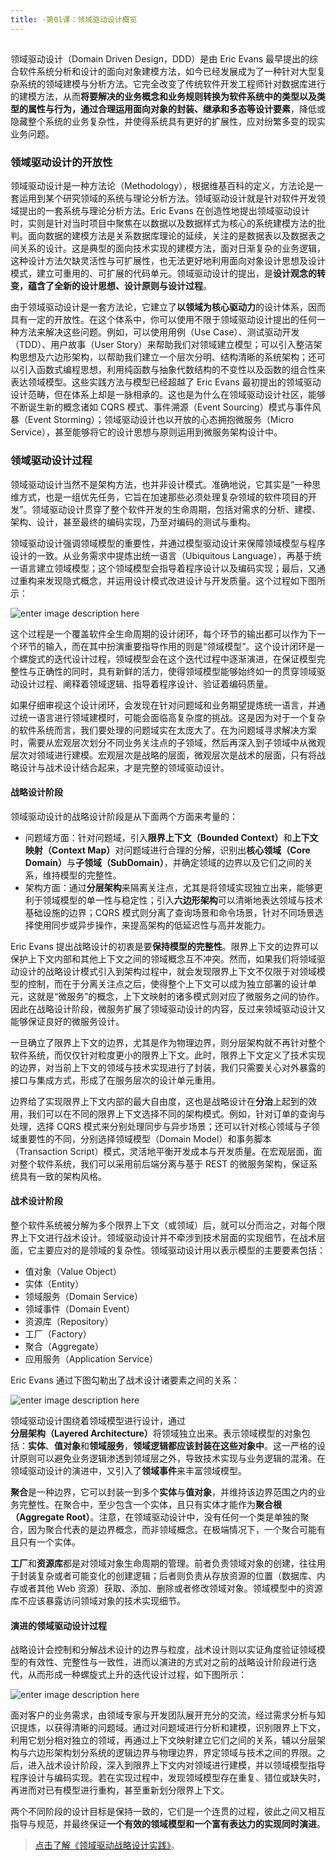 ```yaml
---
title: -第01课：领域驱动设计概览
---
```

<article id="topicContainer" class="column_content"><h2 class="topic_title"></h2><div><p>领域驱动设计（Domain Driven Design，DDD）是由 Eric Evans 最早提出的综合软件系统分析和设计的面向对象建模方法，如今已经发展成为了一种针对大型复杂系统的领域建模与分析方法。它完全改变了传统软件开发工程师针对数据库进行的建模方法，从而<strong>将要解决的业务概念和业务规则转换为软件系统中的类型以及类型的属性与行为，通过合理运用面向对象的封装、继承和多态等设计要素</strong>，降低或隐藏整个系统的业务复杂性，并使得系统具有更好的扩展性，应对纷繁多变的现实业务问题。</p>
<h3 id="">领域驱动设计的开放性</h3>
<p>领域驱动设计是一种方法论（Methodology），根据维基百科的定义，方法论是一套运用到某个研究领域的系统与理论分析方法。领域驱动设计就是针对软件开发领域提出的一套系统与理论分析方法。Eric Evans 在创造性地提出领域驱动设计时，实则是针对当时项目中聚焦在以数据以及数据样式为核心的系统建模方法的批判。面向数据的建模方法是关系数据库理论的延续，关注的是数据表以及数据表之间关系的设计。这是典型的面向技术实现的建模方法，面对日渐复杂的业务逻辑，这种设计方法欠缺灵活性与可扩展性，也无法更好地利用面向对象设计思想及设计模式，建立可重用的、可扩展的代码单元。领域驱动设计的提出，是<strong>设计观念的转变，蕴含了全新的设计思想、设计原则与设计过程</strong>。</p>
<p>由于领域驱动设计是一套方法论，它建立了<strong>以领域为核心驱动力</strong>的设计体系，因而具有一定的开放性。在这个体系中，你可以使用不限于领域驱动设计提出的任何一种方法来解决这些问题。例如，可以使用用例（Use Case）、测试驱动开发（TDD）、用户故事（User Story）来帮助我们对领域建立模型；可以引入整洁架构思想及六边形架构，以帮助我们建立一个层次分明、结构清晰的系统架构；还可以引入函数式编程思想，利用纯函数与抽象代数结构的不变性以及函数的组合性来表达领域模型。这些实践方法与模型已经超越了 Eric Evans 最初提出的领域驱动设计范畴，但在体系上却是一脉相承的。这也是为什么在领域驱动设计社区，能够不断诞生新的概念诸如 CQRS 模式、事件溯源（Event Sourcing）模式与事件风暴（Event Storming）；领域驱动设计也以开放的心态拥抱微服务（Micro Service），甚至能够将它的设计思想与原则运用到微服务架构设计中。</p>
<h3 id="-1">领域驱动设计过程</h3>
<p>领域驱动设计当然不是架构方法，也并非设计模式。准确地说，它其实是“一种思维方式，也是一组优先任务，它旨在加速那些必须处理复杂领域的软件项目的开发”。领域驱动设计贯穿了整个软件开发的生命周期，包括对需求的分析、建模、架构、设计，甚至最终的编码实现，乃至对编码的测试与重构。</p>
<p>领域驱动设计强调领域模型的重要性，并通过模型驱动设计来保障领域模型与程序设计的一致。从业务需求中提炼出统一语言（Ubiquitous Language），再基于统一语言建立领域模型；这个领域模型会指导着程序设计以及编码实现；最后，又通过重构来发现隐式概念，并运用设计模式改进设计与开发质量。这个过程如下图所示：</p>
<p><img src="http://images.gitbook.cn/2b047ae0-7854-11e8-9ada-255ab1257678" alt="enter image description here" /></p>
<p>这个过程是一个覆盖软件全生命周期的设计闭环，每个环节的输出都可以作为下一个环节的输入，而在其中扮演重要指导作用的则是“领域模型”。这个设计闭环是一个螺旋式的迭代设计过程，领域模型会在这个迭代过程中逐渐演进，在保证模型完整性与正确性的同时，具有新鲜的活力，使得领域模型能够始终如一的贯穿领域驱动设计过程、阐释着领域逻辑、指导着程序设计、验证着编码质量。</p>
<p>如果仔细审视这个设计闭环，会发现在针对问题域和业务期望提炼统一语言，并通过统一语言进行领域建模时，可能会面临高复杂度的挑战。这是因为对于一个复杂的软件系统而言，我们要处理的问题域实在太庞大了。在为问题域寻求解决方案时，需要从宏观层次划分不同业务关注点的子领域，然后再深入到子领域中从微观层次对领域进行建模。宏观层次是战略的层面，微观层次是战术的层面，只有将战略设计与战术设计结合起来，才是完整的领域驱动设计。</p>
<h4 id="-2">战略设计阶段</h4>
<p>领域驱动设计的战略设计阶段是从下面两个方面来考量的：</p>
<ul>
<li>问题域方面：针对问题域，引入<strong>限界上下文（Bounded Context）</strong>和<strong>上下文映射（Context Map）</strong>对问题域进行合理的分解，识别出<strong>核心领域（Core Domain）</strong>与<strong>子领域（SubDomain）</strong>，并确定领域的边界以及它们之间的关系，维持模型的完整性。</li>
<li>架构方面：通过<strong>分层架构</strong>来隔离关注点，尤其是将领域实现独立出来，能够更利于领域模型的单一性与稳定性；引入<strong>六边形架构</strong>可以清晰地表达领域与技术基础设施的边界；CQRS 模式则分离了查询场景和命令场景，针对不同场景选择使用同步或异步操作，来提高架构的低延迟性与高并发能力。</li>
</ul>
<p>Eric Evans 提出战略设计的初衷是要<strong>保持模型的完整性</strong>。限界上下文的边界可以保护上下文内部和其他上下文之间的领域概念互不冲突。然而，如果我们将领域驱动设计的战略设计模式引入到架构过程中，就会发现限界上下文不仅限于对领域模型的控制，而在于分离关注点之后，使得整个上下文可以成为独立部署的设计单元，这就是“微服务”的概念，上下文映射的诸多模式则对应了微服务之间的协作。因此在战略设计阶段，微服务扩展了领域驱动设计的内容，反过来领域驱动设计又能够保证良好的微服务设计。</p>
<p>一旦确立了限界上下文的边界，尤其是作为物理边界，则分层架构就不再针对整个软件系统，而仅仅针对粒度更小的限界上下文。此时，限界上下文定义了技术实现的边界，对当前上下文的领域与技术实现进行了封装，我们只需要关心对外暴露的接口与集成方式，形成了在服务层次的设计单元重用。</p>
<p>边界给了实现限界上下文内部的最大自由度，这也是战略设计在<strong>分治</strong>上起到的效用，我们可以在不同的限界上下文选择不同的架构模式。例如，针对订单的查询与处理，选择 CQRS 模式来分别处理同步与异步场景；还可以针对核心领域与子领域重要性的不同，分别选择领域模型（Domain Model）和事务脚本（Transaction Script）模式，灵活地平衡开发成本与开发质量。在宏观层面，面对整个软件系统，我们可以采用前后端分离与基于 REST 的微服务架构，保证系统具有一致的架构风格。</p>
<h4 id="-3">战术设计阶段</h4>
<p>整个软件系统被分解为多个限界上下文（或领域）后，就可以分而治之，对每个限界上下文进行战术设计。领域驱动设计并不牵涉到技术层面的实现细节，在战术层面，它主要应对的是领域的复杂性。领域驱动设计用以表示模型的主要要素包括：</p>
<ul>
<li>值对象（Value Object）</li>
<li>实体（Entity）</li>
<li>领域服务（Domain Service）</li>
<li>领域事件（Domain Event）</li>
<li>资源库（Repository）</li>
<li>工厂（Factory）</li>
<li>聚合（Aggregate）</li>
<li>应用服务（Application Service）</li>
</ul>
<p>Eric Evans 通过下图勾勒出了战术设计诸要素之间的关系：</p>
<p><img src="http://images.gitbook.cn/41040a90-7854-11e8-9ada-255ab1257678" alt="enter image description here" /></p>
<p>领域驱动设计围绕着领域模型进行设计，通过<strong>分层架构（Layered Architecture）</strong>将领域独立出来。表示领域模型的对象包括：<strong>实体</strong>、<strong>值对象</strong>和<strong>领域服务</strong>，<strong>领域逻辑都应该封装在这些对象中</strong>。这一严格的设计原则可以避免业务逻辑渗透到领域层之外，导致技术实现与业务逻辑的混淆。在领域驱动设计的演进中，又引入了<strong>领域事件</strong>来丰富领域模型。</p>
<p><strong>聚合</strong>是一种边界，它可以封装一到多个<strong>实体</strong>与<strong>值对象</strong>，并维持该边界范围之内的业务完整性。在聚合中，至少包含一个实体，且只有实体才能作为<strong>聚合根（Aggregate Root）</strong>。注意，在领域驱动设计中，没有任何一个类是单独的聚合，因为聚合代表的是边界概念，而非领域概念。在极端情况下，一个聚合可能有且只有一个实体。</p>
<p><strong>工厂</strong>和<strong>资源库</strong>都是对领域对象生命周期的管理。前者负责领域对象的创建，往往用于封装复杂或者可能变化的创建逻辑；后者则负责从存放资源的位置（数据库、内存或者其他 Web 资源）获取、添加、删除或者修改领域对象。领域模型中的资源库不应该暴露访问领域对象的技术实现细节。</p>
<h4 id="-4">演进的领域驱动设计过程</h4>
<p>战略设计会控制和分解战术设计的边界与粒度，战术设计则以实证角度验证领域模型的有效性、完整性与一致性，进而以演进的方式对之前的战略设计阶段进行迭代，从而形成一种螺旋式上升的迭代设计过程，如下图所示：</p>
<p><img src="http://images.gitbook.cn/5d450330-7854-11e8-974f-33e8b8ec2777" alt="enter image description here" /></p>
<p>面对客户的业务需求，由领域专家与开发团队展开充分的交流，经过需求分析与知识提炼，以获得清晰的问题域。通过对问题域进行分析和建模，识别限界上下文，利用它划分相对独立的领域，再通过上下文映射建立它们之间的关系，辅以分层架构与六边形架构划分系统的逻辑边界与物理边界，界定领域与技术之间的界限。之后，进入战术设计阶段，深入到限界上下文内对领域进行建模，并以领域模型指导程序设计与编码实现。若在实现过程中，发现领域模型存在重复、错位或缺失时，再进而对已有模型进行重构，甚至重新划分限界上下文。</p>
<p>两个不同阶段的设计目标是保持一致的，它们是一个连贯的过程，彼此之间又相互指导与规范，并最终保证<strong>一个有效的领域模型和一个富有表达力的实现同时演进</strong>。</p>
<blockquote>
  <p><a href="https://gitbook.cn/gitchat/column/5b3235082ab5224deb750e02?utm_source=zysd001">点击了解《领域驱动战略设计实践》</a>。</p>
</blockquote></div></article>